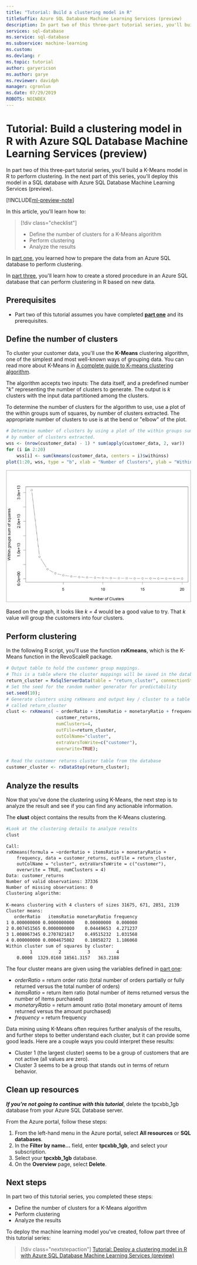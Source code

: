 ```yaml
---
title: "Tutorial: Build a clustering model in R"
titleSuffix: Azure SQL Database Machine Learning Services (preview)
description: In part two of this three-part tutorial series, you'll build a K-Means model to perform clustering in R with Azure SQL Database Machine Learning Services (preview).
services: sql-database
ms.service: sql-database
ms.subservice: machine-learning
ms.custom:
ms.devlang: r
ms.topic: tutorial
author: garyericson
ms.author: garye
ms.reviewer: davidph
manager: cgronlun
ms.date: 07/29/2019
ROBOTS: NOINDEX
---
```


# Tutorial: Build a clustering model in R with Azure SQL Database Machine Learning Services (preview)

In part two of this three-part tutorial series, you'll build a K-Means model in R to perform clustering. In the next part of this series, you'll deploy this model in a SQL database with Azure SQL Database Machine Learning Services (preview).

[!INCLUDE[ml-preview-note](../../includes/sql-database-ml-preview-note.md)]

In this article, you'll learn how to:

> [!div class="checklist"]
> * Define the number of clusters for a K-Means algorithm
> * Perform clustering
> * Analyze the results

In [part one](sql-database-tutorial-clustering-model-prepare-data.md), you learned how to prepare the data from an Azure SQL database to perform clustering.

In [part three](sql-database-tutorial-clustering-model-deploy.md), you'll learn how to create a stored procedure in an Azure SQL database that can perform clustering in R based on new data.

## Prerequisites

* Part two of this tutorial assumes you have completed [**part one**](sql-database-tutorial-clustering-model-prepare-data.md) and its prerequisites.

## Define the number of clusters

To cluster your customer data, you'll use the **K-Means** clustering algorithm, one of the simplest and most well-known ways of grouping data.
You can read more about K-Means in [A complete guide to K-means clustering algorithm](https://www.kdnuggets.com/2019/05/guide-k-means-clustering-algorithm.html).

The algorithm accepts two inputs: The data itself, and a predefined number "*k*" representing the number of clusters to generate.
The output is *k* clusters with the input data partitioned among the clusters.

To determine the number of clusters for the algorithm to use, use a plot of the within groups sum of squares, by number of clusters extracted. The appropriate number of clusters to use is at the bend or "elbow" of the plot.

```r
# Determine number of clusters by using a plot of the within groups sum of squares,
# by number of clusters extracted. 
wss <- (nrow(customer_data) - 1) * sum(apply(customer_data, 2, var))
for (i in 2:20)
    wss[i] <- sum(kmeans(customer_data, centers = i)$withinss)
plot(1:20, wss, type = "b", xlab = "Number of Clusters", ylab = "Within groups sum of squares")
```

![Elbow graph](./media/sql-database-tutorial-clustering-model-build/elbow-graph.png)

Based on the graph, it looks like *k = 4* would be a good value to try. That *k* value will group the customers into four clusters.

## Perform clustering

In the following R script, you'll use the function **rxKmeans**, which is the K-Means function in the RevoScaleR package.

```r
# Output table to hold the customer group mappings.
# This is a table where the cluster mappings will be saved in the database.
return_cluster = RxSqlServerData(table = "return_cluster", connectionString = connStr);
# Set the seed for the random number generator for predictability
set.seed(10);
# Generate clusters using rxKmeans and output key / cluster to a table in SQL database
# called return_cluster
clust <- rxKmeans( ~ orderRatio + itemsRatio + monetaryRatio + frequency,
                   customer_returns,
                   numClusters=4,
                   outFile=return_cluster,
                   outColName="cluster",
                   extraVarsToWrite=c("customer"),
                   overwrite=TRUE);

# Read the customer returns cluster table from the database
customer_cluster <- rxDataStep(return_cluster);
```

## Analyze the results

Now that you've done the clustering using K-Means, the next step is to analyze the result and see if you can find any actionable information.

The **clust** object contains the results from the K-Means clustering.

```r
#Look at the clustering details to analyze results
clust
```

```results
Call:
rxKmeans(formula = ~orderRatio + itemsRatio + monetaryRatio + 
    frequency, data = customer_returns, outFile = return_cluster, 
    outColName = "cluster", extraVarsToWrite = c("customer"), 
    overwrite = TRUE, numClusters = 4)
Data: customer_returns
Number of valid observations: 37336
Number of missing observations: 0 
Clustering algorithm:  

K-means clustering with 4 clusters of sizes 31675, 671, 2851, 2139
Cluster means:
   orderRatio   itemsRatio monetaryRatio frequency
1 0.000000000 0.0000000000    0.00000000  0.000000
2 0.007451565 0.0000000000    0.04449653  4.271237
3 1.008067345 0.2707821817    0.49515232  1.031568
4 0.000000000 0.0004675082    0.10858272  1.186068
Within cluster sum of squares by cluster:
         1          2          3          4
    0.0000  1329.0160 18561.3157   363.2188
```

The four cluster means are given using the variables defined in [part one](sql-database-tutorial-clustering-model-prepare-data.md#separate-customers):

* *orderRatio* = return order ratio (total number of orders partially or fully returned versus the total number of orders)
* *itemsRatio* = return item ratio (total number of items returned versus the number of items purchased)
* *monetaryRatio* = return amount ratio (total monetary amount of items returned versus the amount purchased)
* *frequency* = return frequency

Data mining using K-Means often requires further analysis of the results, and further steps to better understand each cluster, but it can provide some good leads.
Here are a couple ways you could interpret these results:

* Cluster 1 (the largest cluster) seems to be a group of customers that are not active (all values are zero).
* Cluster 3 seems to be a group that stands out in terms of return behavior.

## Clean up resources

***If you're not going to continue with this tutorial***, delete the tpcxbb_1gb database from your Azure SQL Database server.

From the Azure portal, follow these steps:

1. From the left-hand menu in the Azure portal, select **All resources** or **SQL databases**.
1. In the **Filter by name...** field, enter **tpcxbb_1gb**, and select your subscription.
1. Select your **tpcxbb_1gb** database.
1. On the **Overview** page, select **Delete**.

## Next steps

In part two of this tutorial series, you completed these steps:

* Define the number of clusters for a K-Means algorithm
* Perform clustering
* Analyze the results

To deploy the machine learning model you've created, follow part three of this tutorial series:

> [!div class="nextstepaction"]
> [Tutorial: Deploy a clustering model in R with Azure SQL Database Machine Learning Services (preview)](sql-database-tutorial-clustering-model-deploy.md)
